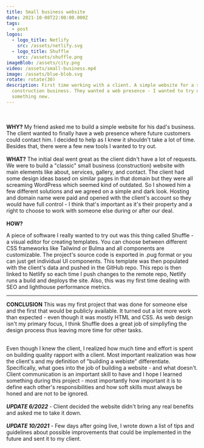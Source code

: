 ```yaml
---
title: Small business website
date: 2021-10-08T22:00:00.000Z
tags:
  - post
logos:
  - logo_title: Netlify
    src: /assets/netlify.svg
  - logo_title: Shuffle
    src: /assets/shuffle.png
imageBlob: /assets/city.png
video: /assets/small-business.mp4
image: /assets/blue-blob.svg
rotate: rotate(30)
description: First time working with a client. A simple website for a small
  construction business. They wanted a web presence - I wanted to try out
  something new.
---
```

\
\
**WHY?**
My friend asked me to build a simple website for his dad's business. The client wanted to finally have a web presence where future customers could contact him.
I decided to help as I knew it shouldn't take a lot of time. Besides that, there were a few new tools I wanted to try out.
\
\
**WHAT?**
The initial deal went great as the client didn't have a lot of requests. We were to build a "classic" small business (construction) website with main elements like about, services, gallery, and contact.
The client had some design ideas based on similar pages in that domain but they were all screaming WordPress which seemed kind of outdated. So I showed him a few different solutions and we agreed on a simple and dark look.
Hosting and domain name were paid and opened with the client's account so they would have full control - I think that's important as it's their property and a right to choose to work with someone else during or after our deal.
\
\
**HOW?**

A piece of software I really wanted to try out was this thing called Shuffle - a visual editor for creating templates. You can choose between different CSS frameworks like Tailwind or Bulma and all components are customizable. The project's source code is exported in .pug format or you can just get individual UI components. This template was then populated with the client's data and pushed in the GitHub repo. This repo is then linked to Netlify so each time I push changes to the remote repo, Netlify runs a build and deploys the site.
Also, this was my first time dealing with SEO and lighthouse performance metrics.

- - -

**CONCLUSION**
This was my first project that was done for someone else and the first that would be publicly available. It turned out a lot more work than expected - even though it was mostly HTML and CSS.
As web design isn't my primary focus, I think Shuffle does a great job of simpliyfing the design process thus leaving more time for other tasks.

\
Even though I knew the client, I realized how much time and effort is spent on building quality rapport with a client. Most important realization was how the client's and my definition of "building a webiste" differentiate. Specifically, what goes into the job of building a website - and what doesn't.
Client communication is an important skill to have and I hope I learned something during this project - most importantly how important it is to define each other's responsibilities and how soft skills must always be honed and are not to be ignored.\
\
***UPDATE 6/2022*** - Client decided the website didn't bring any real benefits and asked me to take it down. \
\
***UPDATE 10/2021*** - Few days after going live, I wrote down a list of tips and guidelines about possible improvements that could be implemented in the future and sent it to my client.